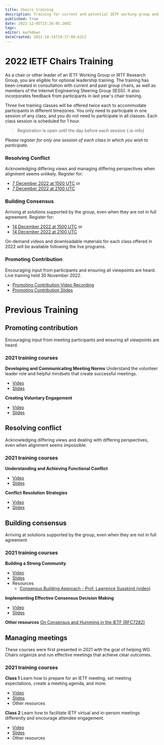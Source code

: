 ```yaml
---
title: Chairs training
description: Training for current and potential IETF working group and IRTF research group chairs and leadership
published: true
date: 2022-12-05T15:28:05.260Z
tags: 
editor: markdown
dateCreated: 2022-10-14T19:37:09.631Z
---
```


# 2022 IETF Chairs Training
As a chair or other leader of an IETF Working Group or IRTF Research Group, you are eligible for optional leadership training. The training has been created in consultation with current and past group chairs, as well as members of the Internet Engineering Steering Group (IESG). It also incorporates feedback from participants in last year's chair training.

Three live training classes will be offered twice each to accommodate participants in different timezones. You only need to participate in one session of any class, and you do not need to participate in all classes. Each class session is scheduled for 1 hour.

> Registration is open until the day before each session
{.is-info}


*Please register for only one session of each class in which you wish to participate.*

### Resolving Conflict
Acknowledging differing views and managing differing perspectives when alignment seems unlikely. Register for:
+ [7 December 2022 at 1500 UTC](https://ietf.zoom.us/meeting/register/tZMof-CvrDMpHdzR7qJXOM40qLS1q8unobC1) or 
+ [7 December 2022 at 2100 UTC](https://ietf.zoom.us/meeting/register/tZcvdeChqzojGdOvDskbdXxAPZJ5PjLqAP0E)

### Building Consensus
Arriving at solutions supported by the group, even when they are not in full agreement. Register for:
+ [14 December 2022 at 1500 UTC](https://ietf.zoom.us/meeting/register/tZYqcuuvrz8uE9UPlyqW-MjHuL8w34c0YxoE) or 
+ [14 December 2022 at 2100 UTC](https://ietf.zoom.us/meeting/register/tZEldOyhrD4rH9UPSDD1LgFolFmVnfUDj5j8)

On-demand videos and downloadable materials for each class offered in 2022 will be available following the live programs.

### Promoting Contribution
Encouraging input from participants and ensuring all viewpoints are heard. Live training held 30 November 2022.
+ [Promoting Contribution Video Recording](https://youtu.be/9ddD6ltSdqg)
+ [Promoting Contribution Slides](https://drive.google.com/file/d/1a6_HJsbY3h5Ja1Dr4IIL4IEgG-zI6EC5/view?usp=sharing)

# Previous Training


## Promoting contribution
Encouraging input from meeting participants and ensuring all viewpoints are heard.

### 2021 training courses
**Developing and Communicating Meeting Norms**
Understand the volunteer leader role and helpful mindsets that create successful meetings.
+ [Video](https://youtu.be/2ApFp4Ny1qY)
+ [Slides](https://drive.google.com/file/d/1UkCqchO5oHz15xIzrKHF2Wd9-b3P-mI5/view?usp=sharing)

**Creating Voluntary Engagement**
+ [Video](https://youtu.be/vpK6EZ1RLhY)
+ [Slides](https://drive.google.com/file/d/10ydghtWb3L6LPQP0qDiz4Af0UKt329jL/view?usp=sharing)

## Resolving conflict
Acknowledging differing views and dealing with differing  perspectives, even when alignment seems impossible.

### 2021 training courses
**Understanding and Achieving Functional Conflict**
+ [Video](https://youtu.be/j7oX5qWIyPk)
+ [Slides](https://drive.google.com/file/d/14KFkHuMk8zCQUztzjTdVCP_5LSYgjGqP/view?usp=sharing)

**Conflict Resolution Strategies**
+ [Video](https://youtu.be/dt-tC287Hh4)
+ [Slides](https://drive.google.com/open?id=16A7mlbem69-2LqU5wiixi0cLFosJ_hS5&authuser=chrisgloede%40gmail.com&usp=drive_fs)

## Building consensus
Arriving at solutions supported by the group, even when they are not in full agreement.

### 2021 training courses
**Building a Strong Community**
+ [Video](https://youtu.be/N4gfFgdRIQA)
+ [Slides](https://drive.google.com/file/d/1-U9s5dTiCy07ueh4wdVF-mKUNbte04NN/view?usp=sharing)
+ Resources
	+ [Consensus Building Approach - Prof. Lawrence Susskind (video)](https://youtu.be/NTjEqek1D5E)

**Implementing  Effective Consensus Decision Making**
+ [Video](https://youtu.be/vpK6EZ1RLhY?t=120)
+ [Slides](https://drive.google.com/file/d/10EEWLSDoqKe-Y85XK0p6kgGhsnTQchP6/view?usp=sharing)

**Other resources**
[On Consensus and Humming in the IETF (RFC7282)](https://www.rfc-editor.org/rfc/rfc7282.html)

## Managing meetings
These courses were first presented in 2021 with the goal of helping WG Chairs organize and run effective meetings that achieve clear outcomes.

### 2021 training courses
**Class 1**
Learn how to prepare for an IETF meeting, set meeting expectations, create a meeting agenda, and more.
+ [Video](https://youtu.be/xMCF4aI1b2k)
+ [Slides](https://drive.google.com/open?id=1TdypL5qbTzQPZPRpsTo--7CibhoNlLId)
+ Other resources

**Class 2**
Learn how to facilitate IETF virtual and in-person meetings differently and encourage attendee engagement.
+ [Video](https://youtu.be/p1FxGxmoZXM)
+ [Slides](https://drive.google.com/open?id=1crVfe4n17mQ7Q5AsCrdcUZDzdLmJ1Sop)
+ Other resources